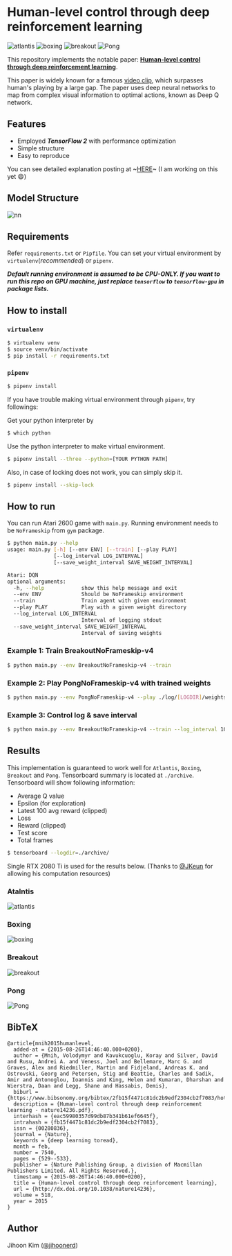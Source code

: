 # Human-level control through deep reinforcement learning

![atlantis](/assets/atlantis.gif)
![boxing](/assets/boxing.gif)
![breakout](/assets/breakout.gif)
![Pong](/assets/pong.gif)


This repository implements the notable paper: **[Human-level control through deep reinforcement learning](https://www.nature.com/articles/nature14236)**.

This paper is widely known for a famous [video clip](https://www.youtube.com/watch?v=TmPfTpjtdgg), which surpasses human's playing by a large gap. The paper uses deep neural networks to map from complex visual information to optimal actions, known as Deep Q network.

## Features

* Employed ***TensorFlow 2*** with performance optimization
* Simple structure
* Easy to reproduce

You can see detailed explanation posting at ~[HERE]()~ (I am working on this yet :smile:)

## Model Structure

![nn](/assets/nn.svg)

## Requirements

Refer `requirements.txt` or `Pipfile`. You can set your virtual environment by `virtualenv`(*recommended*) or `pipenv`. 

***Default running environment is assumed to be CPU-ONLY. If you want to run this repo on GPU machine, just replace `tensorflow` to `tensorflow-gpu` in package lists.***

## How to install

### `virtualenv`

```bash
$ virtualenv venv
$ source venv/bin/activate
$ pip install -r requirements.txt
```
### `pipenv`

```bash
$ pipenv install
```

If you have trouble making virtual environment through `pipenv`, try followings:

Get your python interpreter by
```bash
$ which python
```
Use the python interpreter to make virtual environment.
```bash
$ pipenv install --three --python=[YOUR PYTHON PATH]
```

Also, in case of locking does not work, you can simply skip it.
```bash
$ pipenv install --skip-lock
```

## How to run

You can run Atari 2600 game with `main.py`. Running environment needs to be `NoFrameskip` from `gym` package.

```bash
$ python main.py --help
usage: main.py [-h] [--env ENV] [--train] [--play PLAY]
               [--log_interval LOG_INTERVAL]
               [--save_weight_interval SAVE_WEIGHT_INTERVAL]

Atari: DQN
optional arguments:
  -h, --help            show this help message and exit
  --env ENV             Should be NoFrameskip environment
  --train               Train agent with given environment
  --play PLAY           Play with a given weight directory
  --log_interval LOG_INTERVAL
                        Interval of logging stdout
  --save_weight_interval SAVE_WEIGHT_INTERVAL
                        Interval of saving weights
```

### Example 1: Train BreakoutNoFrameskip-v4

``` bash
$ python main.py --env BreakoutNoFrameskip-v4 --train
```

### Example 2: Play PongNoFrameskip-v4 with trained weights

```bash
$ python main.py --env PongNoFrameskip-v4 --play ./log/[LOGDIR]/weights
```

### Example 3: Control log & save interval

```bash
$ python main.py --env BreakoutNoFrameskip-v4 --train --log_interval 100 --save_weight_interval 1000
```

## Results

This implementation is guaranteed to work well for `Atlantis`, `Boxing`, `Breakout` and `Pong`. Tensorboard summary is located at `./archive`. Tensorboard will show following information:

* Average Q value
* Epsilon (for exploration)
* Latest 100 avg reward (clipped)
* Loss
* Reward (clipped)
* Test score
* Total frames

```bash
$ tensorboard --logdir=./archive/
```

Single RTX 2080 Ti is used for the results below. (Thanks to [@JKeun](https://github.com/JKeun) for allowing his computation resources)

### Atalntis

![atlantis](/assets/atlantis_result.png)

### Boxing

![boxing](/assets/boxing_result.png)

### Breakout

![breakout](/assets/breakout_result.png)

### Pong

![Pong](/assets/pong_result.png)


## BibTeX

```
@article{mnih2015humanlevel,
  added-at = {2015-08-26T14:46:40.000+0200},
  author = {Mnih, Volodymyr and Kavukcuoglu, Koray and Silver, David and Rusu, Andrei A. and Veness, Joel and Bellemare, Marc G. and Graves, Alex and Riedmiller, Martin and Fidjeland, Andreas K. and Ostrovski, Georg and Petersen, Stig and Beattie, Charles and Sadik, Amir and Antonoglou, Ioannis and King, Helen and Kumaran, Dharshan and Wierstra, Daan and Legg, Shane and Hassabis, Demis},
  biburl = {https://www.bibsonomy.org/bibtex/2fb15f4471c81dc2b9edf2304cb2f7083/hotho},
  description = {Human-level control through deep reinforcement learning - nature14236.pdf},
  interhash = {eac59980357d99db87b341b61ef6645f},
  intrahash = {fb15f4471c81dc2b9edf2304cb2f7083},
  issn = {00280836},
  journal = {Nature},
  keywords = {deep learning toread},
  month = feb,
  number = 7540,
  pages = {529--533},
  publisher = {Nature Publishing Group, a division of Macmillan Publishers Limited. All Rights Reserved.},
  timestamp = {2015-08-26T14:46:40.000+0200},
  title = {Human-level control through deep reinforcement learning},
  url = {http://dx.doi.org/10.1038/nature14236},
  volume = 518,
  year = 2015
}
```

## Author
Jihoon Kim ([@jihoonerd](https://github.com/jihoonerd))
